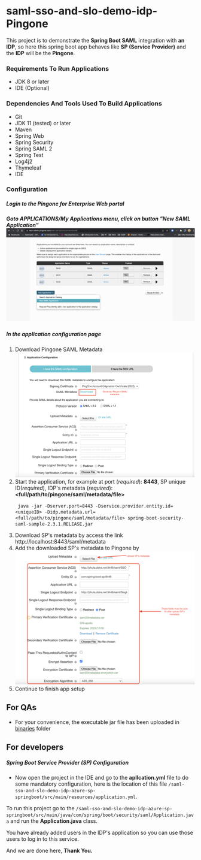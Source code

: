 # saml-sso-and-slo-demo-idp-Pingone
This project is to demonstrate the **Spring Boot SAML** 
integration with **an IDP**, so here this spring boot 
app behaves like **SP (Service Provider)** and the **IDP** 
will be the **Pingone**.

### Requirements To Run Applications
* JDK 8 or later
* IDE (Optional)

### Dependencies And Tools Used To Build Applications
* Git
* JDK 11 (tested) or later
* Maven
* Spring Web
* Spring Security
* Spring SAML 2
* Spring Test
* Log4j2
* Thymeleaf
* IDE


### Configuration
##### Login to the **Pingone for Enterprise Web portal** 

##### Goto APPLICATIONS/My Applications menu, click on button "New SAML Application"  ![Create an application](src/main/resources/static/screenshots/click_add_saml_app.png)

##### In the application configuration page
  1. Download Pingone SAML Metadata 
     ![](src/main/resources/static/screenshots/download_pingone_metadata.png)
  2. Start the application, for example at port (*required*): **8443**, SP unique ID(*required*), IDP's metadata (*required*): **<full/path/to/pingone/saml/metadata/file>**
     ```
      java -jar -Dserver.port=8443 -Dservice.provider.entity.id=<uniqueID> -Didp.metadata.url=<full/path/to/pingone/saml/metadata/file> spring-boot-security-saml-sample-2.3.1.RELEASE.jar
     ```
  3. Download SP's metadata by access the link http://localhost:8443/saml/metadata
  4. Add the downloaded SP's metadata to Pingone by
     ![](src/main/resources/static/screenshots/upload_sp_metadata.png)
  5. Continue to finish app setup

## For QAs
* For your convenience, the executable jar file has been uploaded in [binaries](binaries/spring-boot-security-saml-sample-2.3.1.RELEASE.jar) folder
## For developers 
##### Spring Boot Service Provider (SP) Configuration
* Now open the project in the IDE and go to the 
**apllcation.yml** file to do some mandatory configuration, 
here is the location of this file 
`/saml-sso-and-slo-demo-idp-azure-sp-springboot/src/main/resources/application.yml`.


To run this project go to the `/saml-sso-and-slo-demo-idp-azure-sp-springboot/src/main/java/com/spring/boot/security/saml/Application.java` and run the **Application.java** class.

You have already added users in the IDP's application so you can use 
those users to log in to this service.

And we are done here, **Thank You.**
